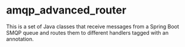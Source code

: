 # amqp_advanced_router
This is a set of Java classes that receive messages from a Spring Boot SMQP queue and routes them to different handlers tagged with an annotation.
